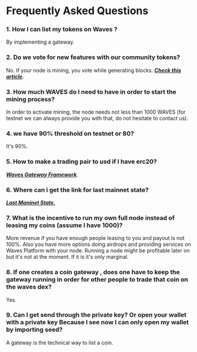 # Frequently Asked Questions

### 1. How I can list my tokens on Waves ?

By implementing a gateway.

### 2. Do we vote for new features with our community tokens?

No. If your node is mining, you vote while generating blocks. [_**Check this article**_](/waves-environment/waves-protocol/activation-protocol.md)_**.**_

### 3. How much WAVES do I need to have in order to start the mining process?

In order to activate mining, the node needs not less than 1000 WAVES \(for testnet we can always provide you with that, do not hesitate to contact us\).

### 4. we have 90% threshold on testnet or 80?

It's 90%.

### 5. How to make a trading pair to usd if I have erc20?

[_**Waves Gateway Framework**_](https://github.com/jansenmarc/WavesGatewayFramework).

### 6. Where can i get the link for last mainnet state?

[_**Last Maninet State.**_](http://blockchain.wavesnodes.com/)

### 7. What is the incentive to run my own full node instead of leasing my coins \(assume I have 1000\)?

More revenue if you have enough people leasing to you and payout is not 100%. Also you have more options doing airdrops and providing services on Waves Platform with your node. Running a node might be profitable later on but it's not at the moment. If it is it's only marginal.

### 8. If one creates a coin gateway , does one have to keep the gateway running in order for other people to trade that coin on the waves dex?

Yes.

### 9. Can I get send through the private key? Or open your wallet with a private key Because I see now I can only open my wallet by importing seed?

A gateway is the technical way to list a coin.



